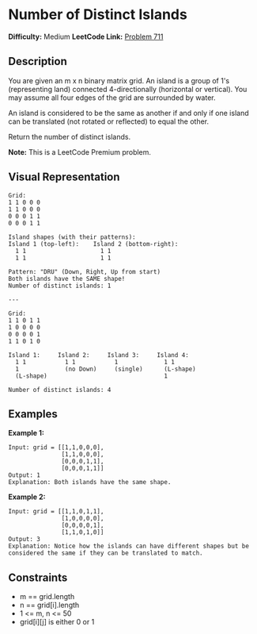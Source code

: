 # Number of Distinct Islands

**Difficulty:** Medium
**LeetCode Link:** [Problem 711](https://leetcode.com/problems/number-of-distinct-islands/)

## Description
You are given an m x n binary matrix grid. An island is a group of 1's (representing land) connected 4-directionally (horizontal or vertical). You may assume all four edges of the grid are surrounded by water.

An island is considered to be the same as another if and only if one island can be translated (not rotated or reflected) to equal the other.

Return the number of distinct islands.

**Note:** This is a LeetCode Premium problem.

## Visual Representation

```
Grid:
1 1 0 0 0
1 1 0 0 0
0 0 0 1 1
0 0 0 1 1

Island shapes (with their patterns):
Island 1 (top-left):    Island 2 (bottom-right):
  1 1                     1 1
  1 1                     1 1

Pattern: "DRU" (Down, Right, Up from start)
Both islands have the SAME shape!
Number of distinct islands: 1

---

Grid:
1 1 0 1 1
1 0 0 0 0
0 0 0 0 1
1 1 0 1 0

Island 1:     Island 2:     Island 3:     Island 4:
  1 1           1 1           1             1 1
  1             (no Down)     (single)      (L-shape)
  (L-shape)                                 1

Number of distinct islands: 4
```

## Examples

**Example 1:**
```
Input: grid = [[1,1,0,0,0],
               [1,1,0,0,0],
               [0,0,0,1,1],
               [0,0,0,1,1]]
Output: 1
Explanation: Both islands have the same shape.
```

**Example 2:**
```
Input: grid = [[1,1,0,1,1],
               [1,0,0,0,0],
               [0,0,0,0,1],
               [1,1,0,1,0]]
Output: 3
Explanation: Notice how the islands can have different shapes but be considered the same if they can be translated to match.
```

## Constraints
- m == grid.length
- n == grid[i].length
- 1 <= m, n <= 50
- grid[i][j] is either 0 or 1
